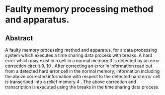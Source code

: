 # Faulty memory processing method and apparatus.

## Abstract
A faulty memory processing method and apparatus, for a data processing system which executes a time sharing data process with breaks. A hard error which may exist in a cell in a normal memory 3 is detected by an error correction circuit 9, 10 . After correcting an error in information read out from a detected hard error cell in the normal memory, information including the above corrected information with respect to the detected hard error cell is transcribed into a relief memory 4 . The above correction and transcription is executed using the breaks in the time sharing data process.